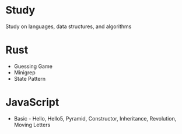 # Study
Study on languages, data structures, and algorithms

# Rust
- Guessing Game
- Minigrep
- State Pattern

# JavaScript
- Basic - Hello, Hello5, Pyramid, Constructor, Inheritance, Revolution, Moving Letters

